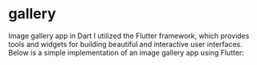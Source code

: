 # gallery
Image gallery app in Dart
I utilized the Flutter framework, which provides tools and widgets for building beautiful and interactive user interfaces. Below is a simple implementation of an image gallery app using Flutter:


